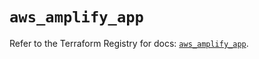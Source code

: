 # `aws_amplify_app`

Refer to the Terraform Registry for docs: [`aws_amplify_app`](https://registry.terraform.io/providers/hashicorp/aws/5.77.0/docs/resources/amplify_app).
